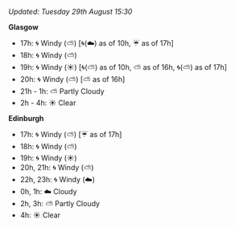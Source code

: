 *Updated: Tuesday 29th August 15:30*

**Glasgow**

* 17h: :cyclone: Windy (:partly_sunny:) [:cyclone:(:cloud:) as of 10h, :umbrella: as of 17h]
* 18h: :cyclone: Windy (:partly_sunny:)
* 19h: :cyclone: Windy (:sunny:) [:cyclone:(:partly_sunny:) as of 10h, :partly_sunny: as of 16h, :cyclone:(:partly_sunny:) as of 17h]
* 20h: :cyclone: Windy (:partly_sunny:) [:partly_sunny: as of 16h]
* 21h - 1h: :partly_sunny: Partly Cloudy
* 2h - 4h: :sunny: Clear

**Edinburgh**

* 17h: :cyclone: Windy (:partly_sunny:) [:umbrella: as of 17h]
* 18h: :cyclone: Windy (:partly_sunny:)
* 19h: :cyclone: Windy (:sunny:)
* 20h, 21h: :cyclone: Windy (:partly_sunny:)
* 22h, 23h: :cyclone: Windy (:cloud:)
* 0h, 1h: :cloud: Cloudy
* 2h, 3h: :partly_sunny: Partly Cloudy
* 4h: :sunny: Clear
